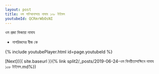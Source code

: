 ```yaml
---
layout: post
title: ওম শাটআনান্দায় নামায ১০৮ টাইমস
youtubeId: QCRmrWbOsNI
---
```

 
 
 ওম প্রজা ভিজায়া নামায  
 
 -  নাগরিকদের বীজ কে 
 
  
 
  
 
 
 
 
 
 


{% include youtubePlayer.html id=page.youtubeId %}
 
[Next]({{ site.baseurl }}{% link  split2/_posts/2019-06-24-ওম বিনয়ীতাসাক্ষিনে নামায ১০৮ টাইমস.md%})
 
